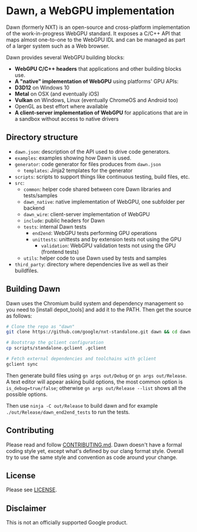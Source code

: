 # Dawn, a WebGPU implementation

Dawn (formerly NXT) is an open-source and cross-platform implementation of the work-in-progress WebGPU standard.
It exposes a C/C++ API that maps almost one-to-one to the WebGPU IDL and can be managed as part of a larger system such as a Web browser.

Dawn provides several WebGPU building blocks:
 - **WebGPU C/C++ headers** that applications and other building blocks use.
 - **A "native" implementation of WebGPU** using platforms' GPU APIs:
  - **D3D12** on Windows 10
  - **Metal** on OSX (and eventually iOS)
  - **Vulkan** on Windows, Linux (eventually ChromeOS and Android too)
  - OpenGL as best effort where available
 - **A client-server implementation of WebGPU** for applications that are in a sandbox without access to native drivers

## Directory structure

- `dawn.json`: description of the API used to drive code generators.
- `examples`: examples showing how Dawn is used.
- `generator`: code generator for files produces from `dawn.json`
  - `templates`: Jinja2 templates for the generator
- `scripts`: scripts to support things like continuous testing, build files, etc.
- `src`: 
  - `common`: helper code shared between core Dawn libraries and tests/samples
  - `dawn_native`: native implementation of WebGPU, one subfolder per backend
  - `dawn_wire`: client-server implementation of WebGPU
  - `include`: public headers for Dawn
  - `tests`: internal Dawn tests
    - `end2end`: WebGPU tests performing GPU operations
    - `unittests`: unittests and by extension tests not using the GPU
      - `validation`: WebGPU validation tests not using the GPU (frontend tests)
  - `utils`: helper code to use Dawn used by tests and samples
- `third_party`: directory where dependencies live as well as their buildfiles.

## Building Dawn

Dawn uses the Chromium build system and dependency management so you need to [install depot_tools] and add it to the PATH.
Then get the source as follows:

[install depots_tools]: http://commondatastorage.googleapis.com/chrome-infra-docs/flat/depot_tools/docs/html/depot_tools_tutorial.html#_setting_up

```sh
# Clone the repo as "dawn"
git clone https://github.com/google/nxt-standalone.git dawn && cd dawn

# Bootstrap the gclient configuration
cp scripts/standalone.gclient .gclient

# Fetch external dependencies and toolchains with gclient
gclient sync
```

Then generate build files using `gn args out/Debug` or `gn args out/Release`.
A text editor will appear asking build options, the most common option is `is_debug=true/false`; otherwise `gn args out/Release --list` shows all the possible options.

Then use `ninja -C out/Release` to build dawn and for example `./out/Release/dawn_end2end_tests` to run the tests.

## Contributing

Please read and follow [CONTRIBUTING.md](/CONTRIBUTING.md).
Dawn doesn't have a formal coding style yet, except what's defined by our clang format style.
Overall try to use the same style and convention as code around your change.

## License

Please see [LICENSE](/LICENSE).

## Disclaimer

This is not an officially supported Google product.
